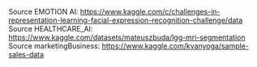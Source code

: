 Source EMOTION AI: https://www.kaggle.com/c/challenges-in-representation-learning-facial-expression-recognition-challenge/data
Source HEALTHCARE_AI: https://www.kaggle.com/datasets/mateuszbuda/lgg-mri-segmentation
Source marketingBusiness: https://www.kaggle.com/kyanyoga/sample-sales-data
